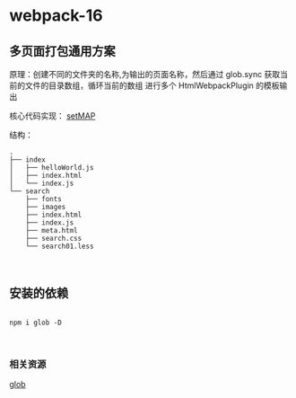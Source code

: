 # webpack-16

## 多页面打包通用方案

原理：创建不同的文件夹的名称,为输出的页面名称，然后通过 glob.sync 获取当前的文件的目录数组，循环当前的数组 进行多个 HtmlWebpackPlugin 的模板输出

核心代码实现： [setMAP](./webpack.prod.js) <br />

结构：<br />

```shell
.
├── index
│   ├── helloWorld.js
│   ├── index.html
│   └── index.js
└── search
    ├── fonts
    ├── images
    ├── index.html
    ├── index.js
    ├── meta.html
    ├── search.css
    └── search01.less

```

<br />

## 安装的依赖

```shell

npm i glob -D

```

<br />

### 相关资源

[glob](https://github.com/isaacs/node-glob#readme)

<br />
